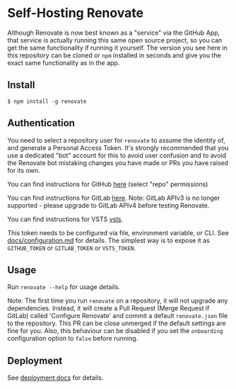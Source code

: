 # Self-Hosting Renovate

Although Renovate is now best known as a "service" via the GitHub App, that service is actually running this same open source project, so you can get the same functionality if running it yourself. The version you see here in this repository can be cloned or `npm` installed in seconds and give you the exact same functionality as in the app.

## Install

```
$ npm install -g renovate
```

## Authentication

You need to select a repository user for `renovate` to assume the identity of,
and generate a Personal Access Token. It's strongly recommended that you use a
dedicated "bot" account for this to avoid user confusion and to avoid the
Renovate bot mistaking changes you have made or PRs you have raised for its own.

You can find instructions for GitHub
[here](https://help.github.com/articles/creating-an-access-token-for-command-line-use/)
(select "repo" permissions)

You can find instructions for GitLab
[here](https://docs.gitlab.com/ee/api/README.html#personal-access-tokens). Note: GitLab APIv3 is no longer supported - please upgrade to GitLab APIv4 before testing Renovate.

You can find instructions for VSTS
[vsts](https://www.visualstudio.com/en-us/docs/integrate/get-started/authentication/pats).

This token needs to be configured via file, environment variable, or CLI. See
[docs/configuration.md](configuration.md) for details. The simplest way is
to expose it as `GITHUB_TOKEN` or `GITLAB_TOKEN` or `VSTS_TOKEN`.

## Usage

Run `renovate --help` for usage details.

Note: The first time you run `renovate` on a repository, it will not upgrade any
dependencies. Instead, it will create a Pull Request (Merge Request if GitLab)
called 'Configure Renovate' and commit a default `renovate.json` file to the
repository. This PR can be close unmerged if the default settings are fine for
you. Also, this behaviour can be disabled if you set the `onboarding`
configuration option to `false` before running.

## Deployment

See
[deployment docs](https://github.com/renovateapp/renovate/blob/master/docs/deployment.md)
for details.
